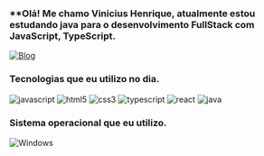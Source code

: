 ### **Olá! Me chamo Vinicius Henrique, atualmente estou estudando java para o desenvolvimento FullStack com JavaScript, TypeScript. 

[![Blog](https://img.shields.io/badge/LinkedIn-0077B5?style=for-the-badge&logo=linkedin&logoColor=white)](https://www.linkedin.com/in/vinicius-henrique-b15b6723b/)



### Tecnologias que eu utilizo no dia.

<div style="display: inline_block">
  <img align="center" alt="javascript" src="https://img.shields.io/badge/JavaScript-F7DF1E?style=for-the-badge&logo=javascript&logoColor=black" />
  <img align="center" alt="html5" src="https://img.shields.io/badge/HTML5-E34F26?style=for-the-badge&logo=html5&logoColor=white" />
  <img align="center" alt="css3" src="https://img.shields.io/badge/CSS3-1572B6?style=for-the-badge&logo=css3&logoColor=white" />
  <img align="center" alt="typescript" src="https://img.shields.io/badge/TypeScript-007ACC?style=for-the-badge&logo=typescript&logoColor=white" />
  <img align="center" alt="react" src="https://img.shields.io/badge/React-61DAFB?style=for-the-badge&logo=react&logoColor=black" />
  <img align="center" alt="java" src="https://img.shields.io/badge/Java-ED8B00?style=for-the-badge&logo=openjdk&logoColor=white" />
</div>



### Sistema operacional que eu utilizo.
![Windows](https://img.shields.io/badge/Windows-000?style=for-the-badge&logo=windows&logoColor=2CA5E0)



